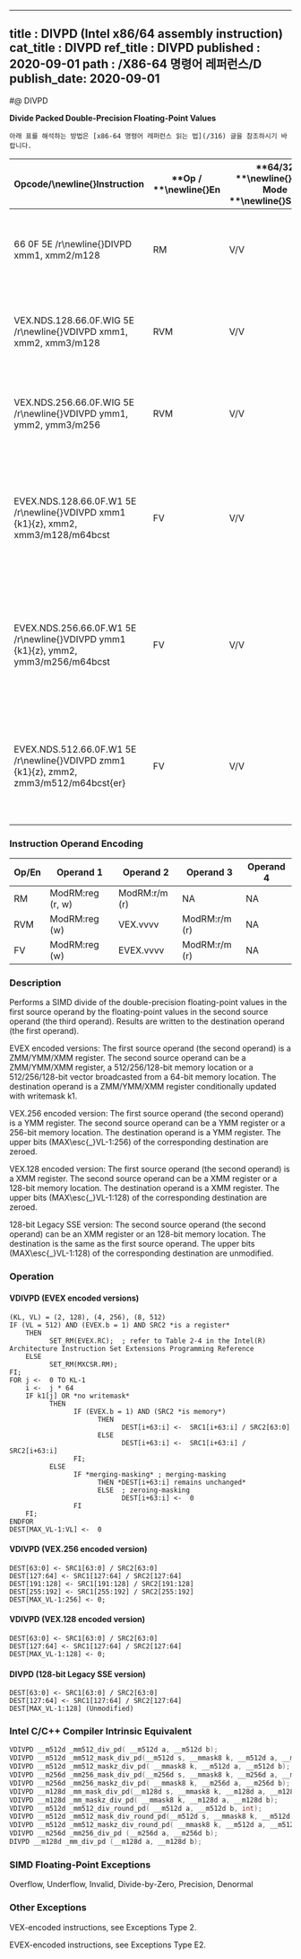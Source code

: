 ----------------------------
title : DIVPD (Intel x86/64 assembly instruction)
cat_title : DIVPD
ref_title : DIVPD
published : 2020-09-01
path : /X86-64 명령어 레퍼런스/D
publish_date: 2020-09-01
----------------------------


#@ DIVPD

**Divide Packed Double-Precision Floating-Point Values**

```lec-info
아래 표를 해석하는 방법은 [x86-64 명령어 레퍼런스 읽는 법](/316) 글을 참조하시기 바랍니다.
```

|**Opcode/**\newline{}**Instruction**|**Op / **\newline{}**En**|**64/32 **\newline{}**bit Mode **\newline{}**Support**|**CPUID **\newline{}**Feature **\newline{}**Flag**|**Description**|
|------------------------------------|-------------------------|------------------------------------------------------|--------------------------------------------------|---------------|
|66 0F 5E /r\newline{}DIVPD xmm1, xmm2/m128|RM|V/V|SSE2|Divide packed double-precision floating-point values in xmm1 by packed double-precision floating-point values in xmm2/mem.|
|VEX.NDS.128.66.0F.WIG 5E /r\newline{}VDIVPD xmm1, xmm2, xmm3/m128|RVM|V/V|AVX|Divide packed double-precision floating-point values in xmm2 by packed double-precision floating-point values in xmm3/mem.|
|VEX.NDS.256.66.0F.WIG 5E /r\newline{}VDIVPD ymm1, ymm2, ymm3/m256|RVM|V/V|AVX|Divide packed double-precision floating-point values in ymm2 by packed double-precision floating-point values in ymm3/mem.|
|EVEX.NDS.128.66.0F.W1 5E /r\newline{}VDIVPD xmm1 {k1}{z}, xmm2, xmm3/m128/m64bcst|FV|V/V|AVX512VL\newline{}AVX512F|Divide packed double-precision floating-point values in xmm2 by packed double-precision floating-point values in xmm3/m128/m64bcst and write results to xmm1 subject to writemask k1.|
|EVEX.NDS.256.66.0F.W1 5E /r\newline{}VDIVPD ymm1 {k1}{z}, ymm2, ymm3/m256/m64bcst|FV|V/V|AVX512VL\newline{}AVX512F|Divide packed double-precision floating-point values in ymm2 by packed double-precision floating-point values in ymm3/m256/m64bcst and write results to ymm1 subject to writemask k1.|
|EVEX.NDS.512.66.0F.W1 5E /r\newline{}VDIVPD zmm1 {k1}{z}, zmm2, zmm3/m512/m64bcst{er}|FV|V/V|AVX512F|Divide packed double-precision floating-point values in zmm2 by packed double-precision FP values in zmm3/m512/m64bcst and write results to zmm1 subject to writemask k1.|
### Instruction Operand Encoding


|Op/En|Operand 1|Operand 2|Operand 3|Operand 4|
|-----|---------|---------|---------|---------|
|RM|ModRM:reg (r, w)|ModRM:r/m (r)|NA|NA|
|RVM|ModRM:reg (w)|VEX.vvvv|ModRM:r/m (r)|NA|
|FV|ModRM:reg (w)|EVEX.vvvv|ModRM:r/m (r)|NA|
### Description


Performs a SIMD divide of the double-precision floating-point values in the first source operand by the floating-point values in the second source operand (the third operand). Results are written to the destination operand (the first operand).

EVEX encoded versions: The first source operand (the second operand) is a ZMM/YMM/XMM register. The second source operand can be a ZMM/YMM/XMM register, a 512/256/128-bit memory location or a 512/256/128-bit vector broadcasted from a 64-bit memory location. The destination operand is a ZMM/YMM/XMM register conditionally updated with writemask k1.

VEX.256 encoded version: The first source operand (the second operand) is a YMM register. The second source operand can be a YMM register or a 256-bit memory location. The destination operand is a YMM register. The upper bits (MAX\esc{_}VL-1:256) of the corresponding destination are zeroed.

VEX.128 encoded version: The first source operand (the second operand) is a XMM register. The second source operand can be a XMM register or a 128-bit memory location. The destination operand is a XMM register. The upper bits (MAX\esc{_}VL-1:128) of the corresponding destination are zeroed.

128-bit Legacy SSE version: The second source operand (the second operand) can be an XMM register or an 128-bit memory location. The destination is the same as the first source operand. The upper bits (MAX\esc{_}VL-1:128) of the corresponding destination are unmodified.


### Operation
#### VDIVPD (EVEX encoded versions)
```info-verb
(KL, VL) = (2, 128), (4, 256), (8, 512)
IF (VL = 512) AND (EVEX.b = 1) AND SRC2 *is a register*
    THEN
          SET_RM(EVEX.RC);  ; refer to Table 2-4 in the Intel(R) Architecture Instruction Set Extensions Programming Reference
    ELSE 
          SET_RM(MXCSR.RM);
FI;
FOR j <-  0 TO KL-1
    i <-  j * 64
    IF k1[j] OR *no writemask*
          THEN 
                IF (EVEX.b = 1) AND (SRC2 *is memory*)
                      THEN
                            DEST[i+63:i] <-  SRC1[i+63:i] / SRC2[63:0]
                      ELSE 
                            DEST[i+63:i] <-  SRC1[i+63:i] / SRC2[i+63:i]
                FI;
          ELSE 
                IF *merging-masking* ; merging-masking
                      THEN *DEST[i+63:i] remains unchanged*
                      ELSE  ; zeroing-masking
                            DEST[i+63:i] <-  0
                FI
    FI;
ENDFOR
DEST[MAX_VL-1:VL] <-  0
```
#### VDIVPD (VEX.256 encoded version)
```info-verb
DEST[63:0] <- SRC1[63:0] / SRC2[63:0]
DEST[127:64] <- SRC1[127:64] / SRC2[127:64]
DEST[191:128] <- SRC1[191:128] / SRC2[191:128]
DEST[255:192] <- SRC1[255:192] / SRC2[255:192]
DEST[MAX_VL-1:256] <- 0;
```
#### VDIVPD (VEX.128 encoded version)
```info-verb
DEST[63:0] <- SRC1[63:0] / SRC2[63:0]
DEST[127:64] <- SRC1[127:64] / SRC2[127:64]
DEST[MAX_VL-1:128] <- 0;
```
#### DIVPD (128-bit Legacy SSE version)
```info-verb
DEST[63:0] <- SRC1[63:0] / SRC2[63:0]
DEST[127:64] <- SRC1[127:64] / SRC2[127:64]
DEST[MAX_VL-1:128] (Unmodified)
```

### Intel C/C++ Compiler Intrinsic Equivalent

```cpp
VDIVPD __m512d _mm512_div_pd( __m512d a, __m512d b);
VDIVPD __m512d _mm512_mask_div_pd(__m512d s, __mmask8 k, __m512d a, __m512d b);
VDIVPD __m512d _mm512_maskz_div_pd( __mmask8 k, __m512d a, __m512d b);
VDIVPD __m256d _mm256_mask_div_pd(__m256d s, __mmask8 k, __m256d a, __m256d b);
VDIVPD __m256d _mm256_maskz_div_pd( __mmask8 k, __m256d a, __m256d b);
VDIVPD __m128d _mm_mask_div_pd(__m128d s, __mmask8 k, __m128d a, __m128d b);
VDIVPD __m128d _mm_maskz_div_pd( __mmask8 k, __m128d a, __m128d b);
VDIVPD __m512d _mm512_div_round_pd( __m512d a, __m512d b, int);
VDIVPD __m512d _mm512_mask_div_round_pd(__m512d s, __mmask8 k, __m512d a, __m512d b, int);
VDIVPD __m512d _mm512_maskz_div_round_pd( __mmask8 k, __m512d a, __m512d b, int);
VDIVPD __m256d _mm256_div_pd (__m256d a, __m256d b);
DIVPD __m128d _mm_div_pd (__m128d a, __m128d b);
```
### SIMD Floating-Point Exceptions


Overflow, Underflow, Invalid, Divide-by-Zero, Precision, Denormal

### Other Exceptions


VEX-encoded instructions, see Exceptions Type 2.

EVEX-encoded instructions, see Exceptions Type E2.

